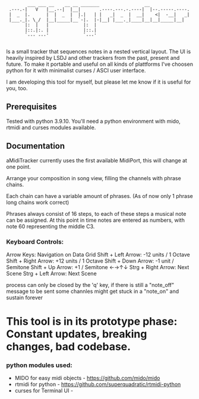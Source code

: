 ```

        ___ ___ __    __ __ _______                 __               
 .---.-|   V   |__.--|  |__|       .----.---.-.----|  |--.-----.----.
 |  _  |.      |  |  _  |  |.|   | |   _|  _  |  __|    <|  -__|   _|
 |___._|. \_/  |__|_____|__`-|.  |-|__| |___._|____|__|__|_____|__|  
       |:  |   |             |:  |                                   
       |::.|:. |             |::.|                                   
       `--- ---'             `---'                                   
                                                                     
```                                 


Is a small tracker that sequences notes in a nested vertical layout. The UI is heavily inspired by LSDJ and other trackers from the past, present and future. To make it portable and useful on all kinds of plattforms I've choosen python for it with minimalist curses / ASCI user interface.

I am developing this tool for myself, but please let me know if it is useful for you, too. 

## Prerequisites

Tested with python 3.9.10. You'll need a python environment with mido, rtmidi and curses modules available.

## Documentation

aMidiTracker currently uses the first available MidiPort, this will change at one point.

Arrange your composition in song view, filling the channels with phrase chains.

Each chain can have a variable amount of phrases. (As of now only 1 phrase long chains work correct)

Phrases always consist of 16 steps, to each of these steps a musical note can be assigned. At this point in time notes are entered as numbers, with note 60 representing the middle C3.

### Keyboard Controls:
Arrow Keys: Navigation on Data Grid
Shift + Left Arrow: -12 units / 1 Octave
Shift + Right Arrow: +12 units / 1 Octave
Shift + Down Arrow: -1 unit / Semitone
Shift + Up Arrow: +1 / Semitone
←→↑↓
Strg + Right Arrow:  Next Scene
Strg + Left Arrow:  Next Scene


process can only be closed by the 'q' key, if there is still a "note_off" message to be sent some channles might get stuck in a "note_on" and sustain forever

# This tool is in its prototype phase: Constant updates, breaking changes, bad codebase.

### python modules used:
- MIDO for easy midi objects - https://github.com/mido/mido
- rtmidi for python - https://github.com/superquadratic/rtmidi-python
- curses for Terminal UI - 
